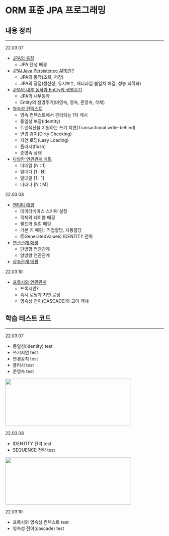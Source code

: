 # ORM 표준 JPA 프로그래밍


## 내용 정리

---

22.03.07
- [JPA의 등장](https://jddng.tistory.com/308) 
  - JPA 탄생 배경
- [JPA(Java Persistence API)란?](https://jddng.tistory.com/309)
  - JPA의 동작(조회, 저장)
  - JPA의 장점(생산성, 유지보수, 패더라임 불일치 해결, 성능 최적화)
- [JPA의 내부 동작과 Entity의 생명주기](https://jddng.tistory.com/310)
  - JPA의 내부동작
  - Entity의 생명주기(비영속, 영속, 준영속, 삭제)
- [영속성 컨텍스트](https://jddng.tistory.com/311)
  - 영속 컨텍스트에서 관리되는 1차 캐시
  - 동일성 보장(identity)
  - 트랜잭션을 지원하는 쓰기 지연(Transactional write-behind)
  - 변경 감지(Dirty Checking)
  - 지연 로딩(Lazy Loading)
  - 플러시(flush)
  - 준영속 상태
- [다양한 연관관계 매핑](https://jddng.tistory.com/314)
  - 다대일 [N : 1]
  - 일대다 [1 : N]
  - 일대일 [1 : 1]
  - 다대다 [N : M]

22.03.08
- [엔티티 매핑](https://jddng.tistory.com/312)
  - 데이터베이스 스키마 설정
  - 객체와 테이블 매핑
  - 필드와 컬럼 매핑
  - 기본 키 매핑 : 직접할당, 자동할당
  - @GeneratedValue의 IDENTITY 전략
- [연관관계 매핑](https://jddng.tistory.com/313)
  - 단방향 연관관계
  - 양방향 연관관계
- [상속관계 매핑](https://jddng.tistory.com/315)

22.03.10
- [프록시와 연관관계](https://jddng.tistory.com/316)
  - 프록시란?
  - 즉시 로딩과 지연 로딩
  - 영속성 전이(CASCADE)와 고아 객체


## 학습 테스트 코드

---

22.03.07
- 동일성(identity) test
- 쓰기지연 test
- 변경감지 test
- 플러시 test
- 준영속 test

<img src="https://user-images.githubusercontent.com/97331219/157183179-1a58d084-a225-4fbb-8052-b58b87932b39.png" width="400" height="150">



22.03.08
- IDENTITY 전략 test
- SEQUENCE 전략 test

<img src="https://user-images.githubusercontent.com/97331219/157183411-2d6747a6-6ba8-4dc9-9981-6bfab2614d2a.png" width="400" height="150">

22.03.10
- 프록시와 영속성 컨텍스트 test
- 영속성 전이(cascade) test
